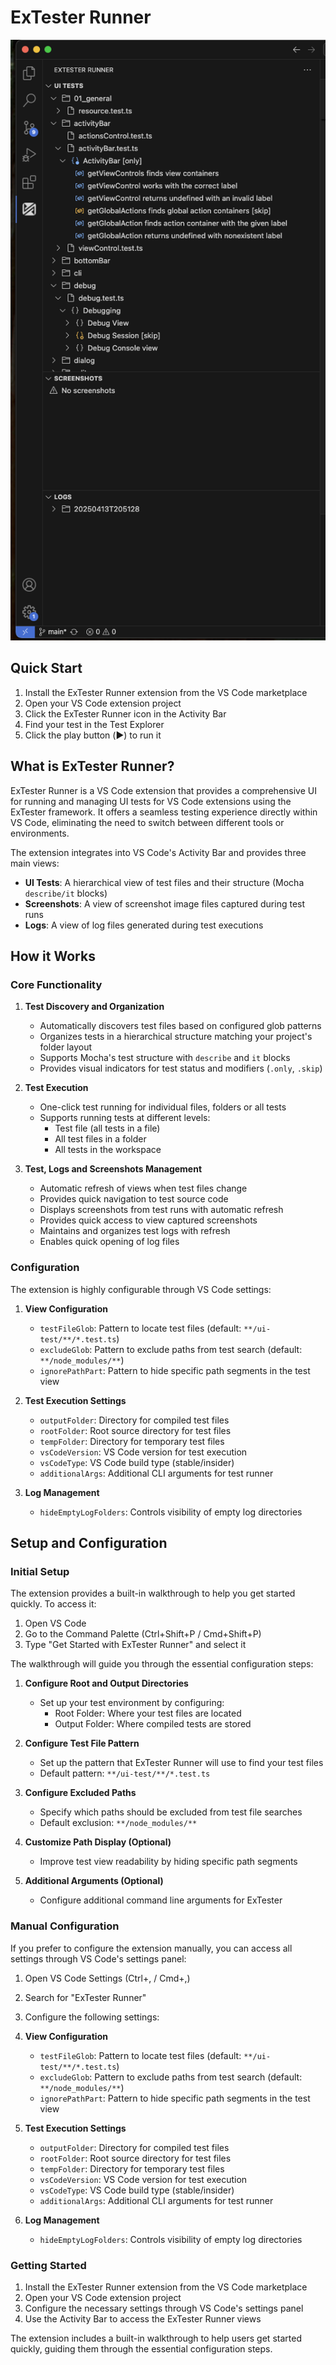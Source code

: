 # ExTester Runner

![ExTester Runner](images/extester-runner.png)

## Quick Start

1. Install the ExTester Runner extension from the VS Code marketplace
2. Open your VS Code extension project
3. Click the ExTester Runner icon in the Activity Bar
4. Find your test in the Test Explorer
5. Click the play button (▶️) to run it

## What is ExTester Runner?

ExTester Runner is a VS Code extension that provides a comprehensive UI for running and managing UI tests for VS Code extensions using the ExTester framework. It offers a seamless testing experience directly within VS Code, eliminating the need to switch between different tools or environments.

The extension integrates into VS Code's Activity Bar and provides three main views:

- **UI Tests**: A hierarchical view of test files and their structure (Mocha `describe/it` blocks)
- **Screenshots**: A view of screenshot image files captured during test runs
- **Logs**: A view of log files generated during test executions

## How it Works

### Core Functionality

1. **Test Discovery and Organization**
   - Automatically discovers test files based on configured glob patterns
   - Organizes tests in a hierarchical structure matching your project's folder layout
   - Supports Mocha's test structure with `describe` and `it` blocks
   - Provides visual indicators for test status and modifiers (`.only`, `.skip`)

2. **Test Execution**
   - One-click test running for individual files, folders or all tests
   - Supports running tests at different levels:
     - Test file (all tests in a file)
     - All test files in a folder
     - All tests in the workspace

3. **Test, Logs and Screenshots Management**
   - Automatic refresh of views when test files change
   - Provides quick navigation to test source code
   - Displays screenshots from test runs with automatic refresh
   - Provides quick access to view captured screenshots
   - Maintains and organizes test logs with refresh
   - Enables quick opening of log files

### Configuration

The extension is highly configurable through VS Code settings:

1. **View Configuration**
   - `testFileGlob`: Pattern to locate test files (default: `**/ui-test/**/*.test.ts`)
   - `excludeGlob`: Pattern to exclude paths from test search (default: `**/node_modules/**`)
   - `ignorePathPart`: Pattern to hide specific path segments in the test view

2. **Test Execution Settings**
   - `outputFolder`: Directory for compiled test files
   - `rootFolder`: Root source directory for test files
   - `tempFolder`: Directory for temporary test files
   - `vsCodeVersion`: VS Code version for test execution
   - `vsCodeType`: VS Code build type (stable/insider)
   - `additionalArgs`: Additional CLI arguments for test runner

3. **Log Management**
   - `hideEmptyLogFolders`: Controls visibility of empty log directories

## Setup and Configuration

### Initial Setup

The extension provides a built-in walkthrough to help you get started quickly. To access it:

1. Open VS Code
2. Go to the Command Palette (Ctrl+Shift+P / Cmd+Shift+P)
3. Type "Get Started with ExTester Runner" and select it

The walkthrough will guide you through the essential configuration steps:

1. **Configure Root and Output Directories**
   - Set up your test environment by configuring:
     - Root Folder: Where your test files are located
     - Output Folder: Where compiled tests are stored

2. **Configure Test File Pattern**
   - Set up the pattern that ExTester Runner will use to find your test files
   - Default pattern: `**/ui-test/**/*.test.ts`

3. **Configure Excluded Paths**
   - Specify which paths should be excluded from test file searches
   - Default exclusion: `**/node_modules/**`

4. **Customize Path Display (Optional)**
   - Improve test view readability by hiding specific path segments

5. **Additional Arguments (Optional)**
   - Configure additional command line arguments for ExTester

### Manual Configuration

If you prefer to configure the extension manually, you can access all settings through VS Code's settings panel:

1. Open VS Code Settings (Ctrl+, / Cmd+,)
2. Search for "ExTester Runner"
3. Configure the following settings:

4. **View Configuration**
   - `testFileGlob`: Pattern to locate test files (default: `**/ui-test/**/*.test.ts`)
   - `excludeGlob`: Pattern to exclude paths from test search (default: `**/node_modules/**`)
   - `ignorePathPart`: Pattern to hide specific path segments in the test view

5. **Test Execution Settings**
   - `outputFolder`: Directory for compiled test files
   - `rootFolder`: Root source directory for test files
   - `tempFolder`: Directory for temporary test files
   - `vsCodeVersion`: VS Code version for test execution
   - `vsCodeType`: VS Code build type (stable/insider)
   - `additionalArgs`: Additional CLI arguments for test runner

6. **Log Management**
   - `hideEmptyLogFolders`: Controls visibility of empty log directories

### Getting Started

1. Install the ExTester Runner extension from the VS Code marketplace
2. Open your VS Code extension project
3. Configure the necessary settings through VS Code's settings panel
4. Use the Activity Bar to access the ExTester Runner views

The extension includes a built-in walkthrough to help users get started quickly, guiding them through the essential configuration steps.
